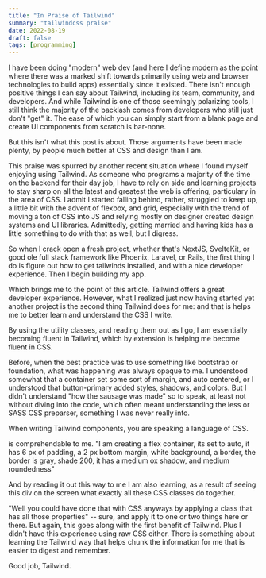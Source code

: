 ```yaml
---
title: "In Praise of Tailwind"
summary: "tailwindcss praise"
date: 2022-08-19
draft: false
tags: [programming]
---
```


I have been doing "modern" web dev (and here I define modern as the point where there was a marked shift towards primarily using web and browser technologies to build apps) essentially since it existed. There isn't enough positive things I can say about Tailwind, including its team, community, and developers. And while Tailwind is one of those seemingly polarizing tools, I still think the majority of the backlash comes from developers who still just don't "get" it. The ease of which you can simply start from a blank page and create UI components from scratch is bar-none.

But this isn't what this post is about. Those arguments have been made plenty, by people much better at CSS and design than I am.

This praise was spurred by another recent situation where I found myself enjoying using Tailwind. As someone who programs a majority of the time on the backend for their day job, I have to rely on side and learning projects to stay sharp on all the latest and greatest the web is offering, particulary in the area of CSS. I admit I started falling behind, rather, struggled to keep up, a little bit with the advent of flexbox, and grid, especially with the trend of moving a ton of CSS into JS and relying mostly on designer created design systems and UI libraries. Admittedly, getting married and having kids has a little something to do with that as well, but I digress.

So when I crack open a fresh project, whether that's NextJS, SvelteKit, or good ole full stack framework like Phoenix, Laravel, or Rails, the first thing I do is figure out how to get tailwinds installed, and with a nice developer experience. Then I begin building my app.

Which brings me to the point of this article. Tailwind offers a great developer experience. However, what I realized just now having started yet another project is the second thing Tailwind does for me: and that is helps me to better learn and understand the CSS I write.

By using the utility classes, and reading them out as I go, I am essentially becoming fluent in Tailwind, which by extension is helping me become fluent in CSS.

Before, when the best practice was to use something like bootstrap or foundation, what was happening was always opaque to me. I understood somewhat that a container set some sort of margin, and auto centered, or I understood that button-primary added styles, shadows, and colors. But I didn't understand "how the sausage was made" so to speak, at least not without diving into the code, which often meant understanding the less or SASS CSS preparser, something I was never really into.

When writing Tailwind components, you are speaking a language of CSS. <div class="flex flex-auto p-6 mb-2 bg-white border border-gray-200 shadow-md rounded-md"> is comprehendable to me. "I am creating a flex container, its set to auto, it has 6 px of padding, a 2 px bottom margin, white background, a border, the border is gray, shade 200, it has a medium ox shadow, and medium roundedness"

And by reading it out this way to me I am also learning, as a result of seeing this div on the screen what exactly all these CSS classes do together.

"Well you could have done that with CSS anyways by applying a class that has all those properties" -- sure, and apply it to one or two things here or there. But again, this goes along with the first benefit of Tailwind. Plus I didn't have this experience using raw CSS either. There is something about learning the Tailwind way that helps chunk the information for me that is easier to digest and remember.

Good job, Tailwind.
